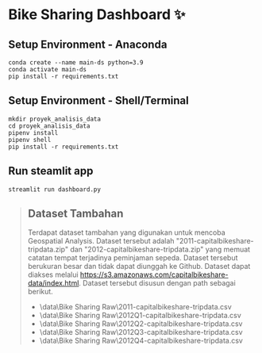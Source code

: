 # Bike Sharing Dashboard ✨

## Setup Environment - Anaconda
```
conda create --name main-ds python=3.9
conda activate main-ds
pip install -r requirements.txt
```

## Setup Environment - Shell/Terminal
```
mkdir proyek_analisis_data
cd proyek_analisis_data
pipenv install
pipenv shell
pip install -r requirements.txt
```

## Run steamlit app
```
streamlit run dashboard.py
```

>## **Dataset Tambahan**  
>Terdapat dataset tambahan yang digunakan untuk mencoba Geospatial Analysis.
>Dataset tersebut adalah "2011-capitalbikeshare-tripdata.zip" dan "2012-capitalbikeshare-tripdata.zip" 
>yang memuat catatan tempat terjadinya peminjaman sepeda. Dataset tersebut berukuran besar
>dan tidak dapat diunggah ke Github. Dataset dapat diakses melalui https://s3.amazonaws.com/capitalbikeshare-data/index.html.
>Dataset tersebut disusun dengan path sebagai berikut.
>
>- \data\Bike Sharing Raw\2011-capitalbikeshare-tripdata.csv  
>- \data\Bike Sharing Raw\2012Q1-capitalbikeshare-tripdata.csv  
>- \data\Bike Sharing Raw\2012Q2-capitalbikeshare-tripdata.csv  
>- \data\Bike Sharing Raw\2012Q3-capitalbikeshare-tripdata.csv  
>- \data\Bike Sharing Raw\2012Q4-capitalbikeshare-tripdata.csv

